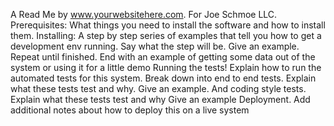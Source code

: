 A Read Me by www.yourwebsitehere.com. For Joe Schmoe LLC. Prerequisites: What things you need to install the software and how to install them. Installing: A step by step series of examples that tell you how to get a development env running. Say what the step will be. Give an example. Repeat until finished. End with an example of getting some data out of the system or using it for a little demo Running the tests! Explain how to run the automated tests for this system. Break down into end to end tests. Explain what these tests test and why. Give an example. And coding style tests. Explain what these tests test and why Give an example Deployment. Add additional notes about how to deploy this on a live system